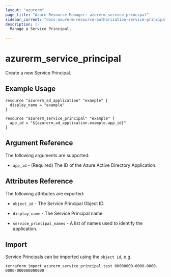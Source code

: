 ```yaml
---
layout: "azurerm"
page_title: "Azure Resource Manager: azurerm_service_principal"
sidebar_current: "docs-azurerm-resource-authorization-service-principal"
description: |-
  Manage a Service Principal.

---
```


# azurerm_service_principal

Create a new Service Principal.

## Example Usage

```hcl
resource "azurerm_ad_application" "example" {
  display_name = "example"
}

resource "azurerm_service_principal" "example" {
  app_id = "${azurerm_ad_application.example.app_id}"
}
```

## Argument Reference

The following arguments are supported:

* `app_id` - (Required) The ID of the Azure Active Directory Application.

## Attributes Reference

The following attributes are exported:

* `object_id` - The Service Principal Object ID.

* `display_name` - The Service Principal name.

* `service_principal_names` - A list of names used to identify the application.

## Import

Service Principals can be imported using the `object id`, e.g.

```shell
terraform import azurerm_service_principal.test 00000000-0000-0000-0000-000000000000
```
